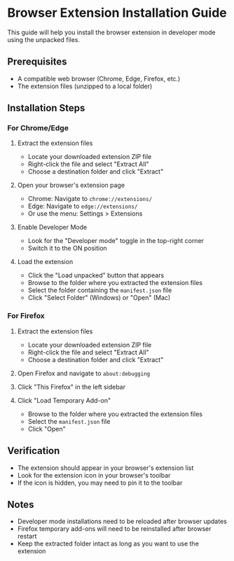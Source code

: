 # Browser Extension Installation Guide

This guide will help you install the browser extension in developer mode using the unpacked files.

## Prerequisites

- A compatible web browser (Chrome, Edge, Firefox, etc.)
- The extension files (unzipped to a local folder)

## Installation Steps

### For Chrome/Edge

1. Extract the extension files
   - Locate your downloaded extension ZIP file
   - Right-click the file and select "Extract All"
   - Choose a destination folder and click "Extract"

2. Open your browser's extension page
   - Chrome: Navigate to `chrome://extensions/`
   - Edge: Navigate to `edge://extensions/`
   - Or use the menu: Settings > Extensions

3. Enable Developer Mode
   - Look for the "Developer mode" toggle in the top-right corner
   - Switch it to the ON position

4. Load the extension
   - Click the "Load unpacked" button that appears
   - Browse to the folder where you extracted the extension files
   - Select the folder containing the `manifest.json` file
   - Click "Select Folder" (Windows) or "Open" (Mac)

### For Firefox

1. Extract the extension files
   - Locate your downloaded extension ZIP file
   - Right-click the file and select "Extract All"
   - Choose a destination folder and click "Extract"

2. Open Firefox and navigate to `about:debugging`

3. Click "This Firefox" in the left sidebar

4. Click "Load Temporary Add-on"
   - Browse to the folder where you extracted the extension files
   - Select the `manifest.json` file
   - Click "Open"

## Verification

- The extension should appear in your browser's extension list
- Look for the extension icon in your browser's toolbar
- If the icon is hidden, you may need to pin it to the toolbar

## Notes

- Developer mode installations need to be reloaded after browser updates
- Firefox temporary add-ons will need to be reinstalled after browser restart
- Keep the extracted folder intact as long as you want to use the extension
